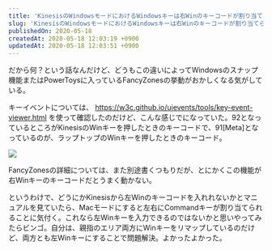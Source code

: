 ```yaml
---
title: 'KinesisのWindowsモードにおけるWindowsキーは右Winのキーコードが割り当てられている'
slug: 'KinesisのWindowsモードにおけるWindowsキーは右Winのキーコードが割り当てられている'
publishedOn: 2020-05-18
createdAt: 2020-05-18 12:03:19 +0900
updatedAt: 2020-05-18 12:03:51 +0900
---
```

だから何？という話なんだけど、どうもこの違いによってWindowsのスナップ機能またはPowerToysに入っているFancyZonesの挙動がおかしくなる気がしている。

キーイベントについては、 https://w3c.github.io/uievents/tools/key-event-viewer.html を使って確認したのだけど、こんな感じでになっていた。92となっているところがKinesisのWinキーを押したときのキーコードで、91[Meta]となっているのが、ラップトップのWinキーを押したときのキーコード。

![](https://lh3.googleusercontent.com/pw/ACtC-3dxntyFXJsDQRuaBkEt6DGh7ildWLXlN1GWoCGQjuvF39OAPt2F-8DsdzdBxny5F73Hp3OeJ3_zv8OqSb1oX0FWvmOA0Kgz9LRa5j5XlHgHl4NGNSmHo2vVAuOB-TFoMd39xZk7tRavZmeH6PZ8re0Jog=w400-no)

FancyZonesの詳細については、また別途書くつもりだが、とにかくこの機能が右Winキーのキーコードだとうまく動かない。

というわけで、どうにかKinesisから左Winのキーコードを入れれないかとマニュアルを見ていたら、Macモードにすると左右にCommandキーが割り当てられることに気付く。これなら左Winキーを入力できるのではないかと思いやってみたらビンゴ。自分は、親指のエリア両方にWinキーをリマップしているのだけど、両方とも左Winキーにすることで問題解決。よかったよかった。
